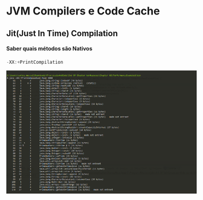 # JVM Compilers e Code Cache

## Jit(Just In Time) Compilation

#### Saber quais métodos são Nativos
```java
-XX:+PrintCompilation
```

![image](https://github.com/carloshfmaciel/jvm_study/blob/master/001.PNG)
